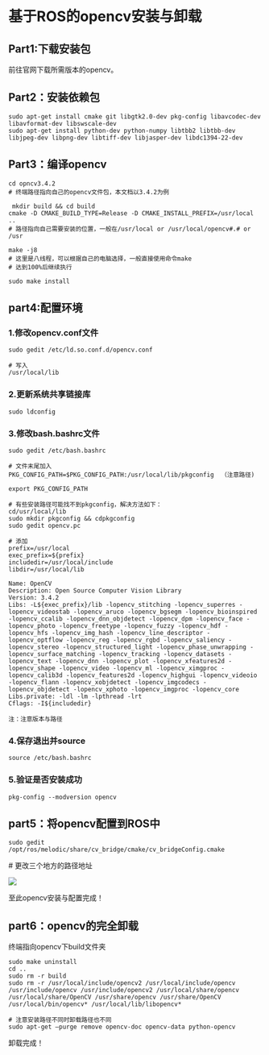 # 基于ROS的opencv安装与卸载 

## **Part1:下载安装包**  

前往官网下载所需版本的opencv。 

## **Part2：安装依赖包** 

```
sudo apt-get install cmake git libgtk2.0-dev pkg-config libavcodec-dev libavformat-dev libswscale-dev 
sudo apt-get install python-dev python-numpy libtbb2 libtbb-dev libjpeg-dev libpng-dev libtiff-dev libjasper-dev libdc1394-22-dev 
```

## **Part3：编译opencv**  

```
cd opncv3.4.2  
# 终端路径指向自己的opencv文件包，本文档以3.4.2为例

 mkdir build && cd build 
cmake -D CMAKE_BUILD_TYPE=Release -D CMAKE_INSTALL_PREFIX=/usr/local .. 
# 路径指向自己需要安装的位置，一般在/usr/local or /usr/local/opencv#.# or /usr 

make -j8 
# 这里是八线程，可以根据自己的电脑选择，一般直接使用命令make 
# 达到100%后继续执行 

sudo make install 
```

 

## **part4:配置环境** 

### 1.修改opencv.conf文件 

```
sudo gedit /etc/ld.so.conf.d/opencv.conf  

# 写入 
/usr/local/lib 
```

 

### 2.更新系统共享链接库 

```
sudo ldconfig
```

 

### 3.修改bash.bashrc文件 

```
sudo gedit /etc/bash.bashrc 

# 文件末尾加入 
PKG_CONFIG_PATH=$PKG_CONFIG_PATH:/usr/local/lib/pkgconfig  （注意路径) 

export PKG_CONFIG_PATH 
 
# 有些安装路径可能找不到pkgconfig，解决方法如下：
cd/usr/local/lib 
sudo mkdir pkgconfig && cdpkgconfig 
sudo gedit opencv.pc 

# 添加 
prefix=/usr/local 
exec_prefix=${prefix} 
includedir=/usr/local/include 
libdir=/usr/local/lib 
 
Name: OpenCV 
Description: Open Source Computer Vision Library 
Version: 3.4.2 
Libs: -L${exec_prefix}/lib -lopencv_stitching -lopencv_superres -lopencv_videostab -lopencv_aruco -lopencv_bgsegm -lopencv_bioinspired -lopencv_ccalib -lopencv_dnn_objdetect -lopencv_dpm -lopencv_face -lopencv_photo -lopencv_freetype -lopencv_fuzzy -lopencv_hdf -lopencv_hfs -lopencv_img_hash -lopencv_line_descriptor -lopencv_optflow -lopencv_reg -lopencv_rgbd -lopencv_saliency -lopencv_stereo -lopencv_structured_light -lopencv_phase_unwrapping -lopencv_surface_matching -lopencv_tracking -lopencv_datasets -lopencv_text -lopencv_dnn -lopencv_plot -lopencv_xfeatures2d -lopencv_shape -lopencv_video -lopencv_ml -lopencv_ximgproc -lopencv_calib3d -lopencv_features2d -lopencv_highgui -lopencv_videoio -lopencv_flann -lopencv_xobjdetect -lopencv_imgcodecs -lopencv_objdetect -lopencv_xphoto -lopencv_imgproc -lopencv_core 
Libs.private: -ldl -lm -lpthread -lrt 
Cflags: -I${includedir} 

注：注意版本与路径 
```

 

### 4.保存退出并source 

```
source /etc/bash.bashrc 
```

 

### 5.验证是否安装成功 

```
pkg-config --modversion opencv 
```

 

## **part5：将opencv配置到ROS中** 

 

```
sudo gedit /opt/ros/melodic/share/cv_bridge/cmake/cv_bridgeConfig.cmake 
```

\# 更改三个地方的路径地址 

![](/home/hanlin/git-repository/slam-study-note/slam_config/media/GetImage1.png)

至此opencv安装与配置完成！ 

 

## **part6**：opencv的完全卸载

终端指向opencv下build文件夹 

```
sudo make uninstall 
cd .. 
sudo rm -r build 
sudo rm -r /usr/local/include/opencv2 /usr/local/include/opencv /usr/include/opencv /usr/include/opencv2 /usr/local/share/opencv /usr/local/share/OpenCV /usr/share/opencv /usr/share/OpenCV /usr/local/bin/opencv* /usr/local/lib/libopencv* 

# 注意安装路径不同时卸载路径也不同 
sudo apt-get –purge remove opencv-doc opencv-data python-opencv 
```

卸载完成！ 